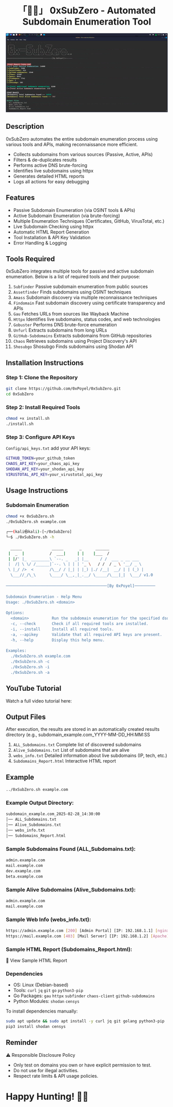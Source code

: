 <h1 align="center">「🐦‍🔥」 0xSubZero - Automated Subdomain Enumeration Tool</h1>

<p align="center"><img src="assets/Screenshot_2025.png"></p>

## Description
0xSubZero automates the entire subdomain enumeration process using various tools and APIs, making reconnaissance more efficient.
- Collects subdomains from various sources (Passive, Active, APIs)
- Filters & de-duplicates results
- Performs active DNS brute-forcing
- Identifies live subdomains using httpx
- Generates detailed HTML reports
- Logs all actions for easy debugging

## Features
- Passive Subdomain Enumeration (via OSINT tools & APIs)
- Active Subdomain Enumeration (via brute-forcing)
- Multiple Enumeration Techniques (Certificates, GitHub, VirusTotal, etc.)
- Live Subdomain Checking using httpx
- Automatic HTML Report Generation
- Tool Installation & API Key Validation
- Error Handling & Logging

## Tools Required

0xSubZero integrates multiple tools for passive and active subdomain enumeration. Below is a list of required tools and their purpose:

1. `Subfinder` Passive subdomain enumeration from public sources
2. `Assetfinder` Finds subdomains using OSINT techniques
3. `Amass` Subdomain discovery via multiple reconnaissance techniques
4. `Findomain` Fast subdomain discovery using certificate transparency and APIs
5. `Gau` Fetches URLs from sources like Wayback Machine
6. `Httpx` Identifies live subdomains, status codes, and web technologies
7. `Gobuster` Performs DNS brute-force enumeration
8. `Unfurl` Extracts subdomains from long URLs
9. `GitHub-Subdomains` Extracts subdomains from GitHub repositories
10. `Chaos`	Retrieves subdomains using Project Discovery's API
11. `Shosubgo`	Shosubgo	Finds subdomains using Shodan API

## Installation Instructions

### Step 1: Clone the Repository

```bash
git clone https://github.com/0xPoyel/0xSubZero.git
cd 0xSubZero
```
### Step 2: Install Required Tools
```bash
chmod +x install.sh
./install.sh
```
### Step 3: Configure API Keys
 `Config/api_keys.txt`  add your API keys:
```bash
GITHUB_TOKEN=your_github_token
CHAOS_API_KEY=your_chaos_api_key
SHODAN_API_KEY=your_shodan_api_key
VIRUSTOTAL_API_KEY=your_virustotal_api_key
```

## Usage Instructions
### Subdomain Enumeration
```bash
chmod +x 0xSubZero.sh
./0xSubZero.sh example.com
```

```bash
┌──(kali㉿kali)-[~/0xSubZero]
└─$ ./0xSubZero.sh -h

  _____             _____       _      ______               
 |  _  |           /  ___|     | |    |___  /               
 | |/' |_  ________\ `--. _   _| |__     / /  ___ _ __ ___  
 |  /| \ \/ /______|`--. \ | | | '_ \   / /  / _ \ '__/ _ \ 
 \ |_/ />  <       /\__/ / |_| | |_) |./ /__|  __/ | | (_) |
  \___//_/\_\      \____/ \__,_|_.__/ \_____/\___|_|  \___/ v1.0

────────────────────────────────────────────[By 0xPoyel]─────────

Subdomain Enumeration - Help Menu
Usage: ./0xSubZero.sh <domain>

Options:
  <domain>          Run the subdomain enumeration for the specified dsomain.
  -c, --check       Check if all required tools are installed.
  -i, --install     Install all required tools.
  -a, --apikey      Validate that all required API keys are present.
  -h, --help        Display this help menu.

Examples:
  ./0xSubZero.sh example.com
  ./0xSubZero.sh -c
  ./0xSubZero.sh -i
  ./0xSubZero.sh -a
```
## YouTube Tutorial
Watch a full video tutorial here:

## Output Files

After execution, the results are stored in an automatically created results directory (e.g., subdomain_example.com_YYYY-MM-DD_HH:MM:SS

1. `ALL_Subdomains.txt` Complete list of discovered subdomains
2. `Alive_Subdomains.txt` List of subdomains that are alive
3. `webs_info.txt` Detailed information about live subdomains (IP, tech, etc.)
4. `Subdomains_Report.html` Interactive HTML report

## Example
```bash
../0xSubZero.sh example.com
```
### Example Output Directory:

```bash
subdomain_example.com_2025-02-28_14:30:00
│── ALL_Subdomains.txt
│── Alive_Subdomains.txt
│── webs_info.txt
│── Subdomains_Report.html
```
### Sample Subdomains Found (ALL_Subdomains.txt):
```bash
admin.example.com
mail.example.com
dev.example.com
beta.example.com
```
### Sample Alive Subdomains (Alive_Subdomains.txt):
```bash
admin.example.com
mail.example.com
```
### Sample Web Info (webs_info.txt):
```bash
https://admin.example.com [200] [Admin Portal] [IP: 192.168.1.1] [nginx] [PHP, JavaScript]
https://mail.example.com [403] [Mail Server] [IP: 192.168.1.2] [Apache] [Python, React]
```
### Sample HTML Report (Subdomains_Report.html):

🔗 View Sample HTML Report

### Dependencies
- OS: Linux (Debian-based)
- Tools: `curl` `jq` `git` `go` `python3-pip`
- Go Packages: `gau` `httpx` `subfinder` `chaos-client` `github-subdomains`
- Python Modules: `shodan` `censys`

To install dependencies manually:
```bash
sudo apt update && sudo apt install -y curl jq git golang python3-pip
pip3 install shodan censys
```
##  Reminder
⚠️ Responsible Disclosure Policy
- Only test on domains you own or have explicit permission to test.
- Do not use for illegal activities.
- Respect rate limits & API usage policies.

<h1> Happy Hunting! 🕵️‍♂️</h1>

